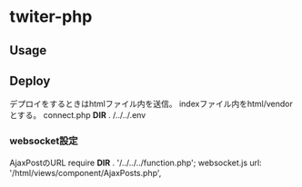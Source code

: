 # twiter-php

## Usage

<!-- Click [see this web application](https://twitter.shion0625.site)
 -->
## Deploy

デプロイをするときはhtmlファイル内を送信。
indexファイル内をhtml/vendorとする。
connect.php __DIR__ . /../../.env

### websocket設定

AjaxPostのURL
require __DIR__ . '/../../../function.php';
websocket.js
url: '/html/views/component/AjaxPosts.php',
